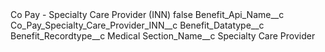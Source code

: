 <?xml version="1.0" encoding="UTF-8"?>
<CustomMetadata xmlns="http://soap.sforce.com/2006/04/metadata" xmlns:xsi="http://www.w3.org/2001/XMLSchema-instance" xmlns:xsd="http://www.w3.org/2001/XMLSchema">
    <label>Co Pay - Specialty Care Provider (INN)</label>
    <protected>false</protected>
    <values>
        <field>Benefit_Api_Name__c</field>
        <value xsi:type="xsd:string">Co_Pay_Specialty_Care_Provider_INN__c</value>
    </values>
    <values>
        <field>Benefit_Datatype__c</field>
        <value xsi:nil="true"/>
    </values>
    <values>
        <field>Benefit_Recordtype__c</field>
        <value xsi:type="xsd:string">Medical</value>
    </values>
    <values>
        <field>Section_Name__c</field>
        <value xsi:type="xsd:string">Specialty Care Provider</value>
    </values>
</CustomMetadata>

